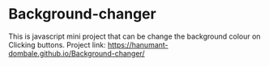 # Background-changer
This is javascript mini project that can be change the background colour on Clicking buttons.
Project link: https://hanumant-dombale.github.io/Background-changer/

